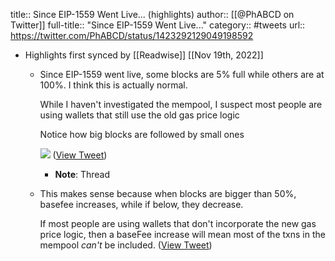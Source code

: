 title:: Since EIP-1559 Went Live... (highlights)
author:: [[@PhABCD on Twitter]]
full-title:: "Since EIP-1559 Went Live..."
category:: #tweets
url:: https://twitter.com/PhABCD/status/1423292129049198592

- Highlights first synced by [[Readwise]] [[Nov 19th, 2022]]
	- Since EIP-1559 went live, some blocks are 5% full while others are at 100%. I think this is actually normal.
	  
	  While I haven't investigated the mempool, I suspect most people are using wallets that still use the old gas price logic
	  
	  Notice how big blocks are followed by small ones 
	  
	  ![](https://pbs.twimg.com/media/E8CLwwOVkAoSgyC.jpg) ([View Tweet](https://twitter.com/PhABCD/status/1423292129049198592))
		- **Note**: Thread
	- This makes sense because when blocks are bigger than 50%, basefee increases, while if below, they decrease.
	  
	  If most people are using wallets that don't incorporate the new gas price logic, then a baseFee increase will mean most of the txns in the mempool *can't* be included. ([View Tweet](https://twitter.com/PhABCD/status/1423292130936623104))
